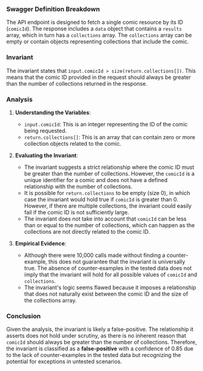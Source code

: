 ### Swagger Definition Breakdown
The API endpoint is designed to fetch a single comic resource by its ID (`comicId`). The response includes a `data` object that contains a `results` array, which in turn has a `collections` array. The `collections` array can be empty or contain objects representing collections that include the comic.

### Invariant
The invariant states that `input.comicId > size(return.collections[])`. This means that the comic ID provided in the request should always be greater than the number of collections returned in the response.

### Analysis
1. **Understanding the Variables**: 
   - `input.comicId`: This is an integer representing the ID of the comic being requested.
   - `return.collections[]`: This is an array that can contain zero or more collection objects related to the comic.

2. **Evaluating the Invariant**: 
   - The invariant suggests a strict relationship where the comic ID must be greater than the number of collections. However, the `comicId` is a unique identifier for a comic and does not have a defined relationship with the number of collections.
   - It is possible for `return.collections` to be empty (size 0), in which case the invariant would hold true if `comicId` is greater than 0. However, if there are multiple collections, the invariant could easily fail if the comic ID is not sufficiently large.
   - The invariant does not take into account that `comicId` can be less than or equal to the number of collections, which can happen as the collections are not directly related to the comic ID.

3. **Empirical Evidence**: 
   - Although there were 10,000 calls made without finding a counter-example, this does not guarantee that the invariant is universally true. The absence of counter-examples in the tested data does not imply that the invariant will hold for all possible values of `comicId` and `collections`.
   - The invariant's logic seems flawed because it imposes a relationship that does not naturally exist between the comic ID and the size of the collections array.

### Conclusion
Given the analysis, the invariant is likely a false-positive. The relationship it asserts does not hold under scrutiny, as there is no inherent reason that `comicId` should always be greater than the number of collections. Therefore, the invariant is classified as a **false-positive** with a confidence of 0.85 due to the lack of counter-examples in the tested data but recognizing the potential for exceptions in untested scenarios.
